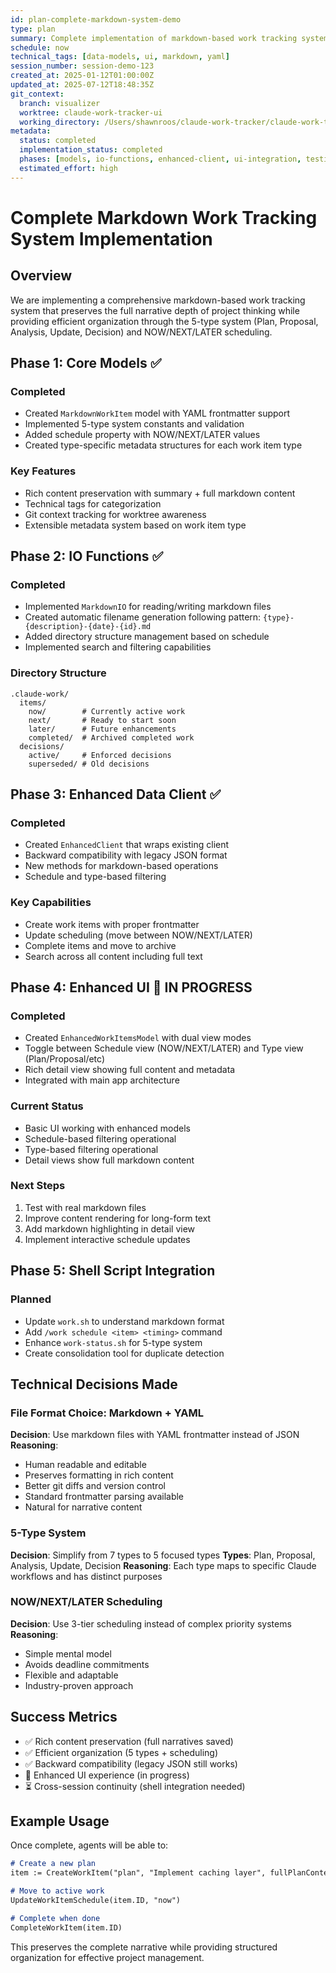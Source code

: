 ```yaml
---
id: plan-complete-markdown-system-demo
type: plan
summary: Complete implementation of markdown-based work tracking system with 5 types and NOW/NEXT/LATER scheduling
schedule: now
technical_tags: [data-models, ui, markdown, yaml]
session_number: session-demo-123
created_at: 2025-01-12T01:00:00Z
updated_at: 2025-07-12T18:48:35Z
git_context:
  branch: visualizer
  worktree: claude-work-tracker-ui
  working_directory: /Users/shawnroos/claude-work-tracker/claude-work-tracker-ui
metadata:
  status: completed
  implementation_status: completed
  phases: [models, io-functions, enhanced-client, ui-integration, testing]
  estimated_effort: high
---
```


# Complete Markdown Work Tracking System Implementation

## Overview

We are implementing a comprehensive markdown-based work tracking system that preserves the full narrative depth of project thinking while providing efficient organization through the 5-type system (Plan, Proposal, Analysis, Update, Decision) and NOW/NEXT/LATER scheduling.

## Phase 1: Core Models ✅

### Completed
- Created `MarkdownWorkItem` model with YAML frontmatter support
- Implemented 5-type system constants and validation
- Added schedule property with NOW/NEXT/LATER values
- Created type-specific metadata structures for each work item type

### Key Features
- Rich content preservation with summary + full markdown content
- Technical tags for categorization
- Git context tracking for worktree awareness
- Extensible metadata system based on work item type

## Phase 2: IO Functions ✅

### Completed
- Implemented `MarkdownIO` for reading/writing markdown files
- Created automatic filename generation following pattern: `{type}-{description}-{date}-{id}.md`
- Added directory structure management based on schedule
- Implemented search and filtering capabilities

### Directory Structure
```
.claude-work/
  items/
    now/        # Currently active work
    next/       # Ready to start soon  
    later/      # Future enhancements
    completed/  # Archived completed work
  decisions/
    active/     # Enforced decisions
    superseded/ # Old decisions
```

## Phase 3: Enhanced Data Client ✅

### Completed
- Created `EnhancedClient` that wraps existing client
- Backward compatibility with legacy JSON format
- New methods for markdown-based operations
- Schedule and type-based filtering

### Key Capabilities
- Create work items with proper frontmatter
- Update scheduling (move between NOW/NEXT/LATER)
- Complete items and move to archive
- Search across all content including full text

## Phase 4: Enhanced UI 🔄 IN PROGRESS

### Completed
- Created `EnhancedWorkItemsModel` with dual view modes
- Toggle between Schedule view (NOW/NEXT/LATER) and Type view (Plan/Proposal/etc)
- Rich detail view showing full content and metadata
- Integrated with main app architecture

### Current Status
- Basic UI working with enhanced models
- Schedule-based filtering operational
- Type-based filtering operational
- Detail views show full markdown content

### Next Steps
1. Test with real markdown files
2. Improve content rendering for long-form text
3. Add markdown highlighting in detail view
4. Implement interactive schedule updates

## Phase 5: Shell Script Integration

### Planned
- Update `work.sh` to understand markdown format
- Add `/work schedule <item> <timing>` command
- Enhance `work-status.sh` for 5-type system
- Create consolidation tool for duplicate detection

## Technical Decisions Made

### File Format Choice: Markdown + YAML
**Decision**: Use markdown files with YAML frontmatter instead of JSON
**Reasoning**: 
- Human readable and editable
- Preserves formatting in rich content
- Better git diffs and version control
- Standard frontmatter parsing available
- Natural for narrative content

### 5-Type System
**Decision**: Simplify from 7 types to 5 focused types
**Types**: Plan, Proposal, Analysis, Update, Decision
**Reasoning**: Each type maps to specific Claude workflows and has distinct purposes

### NOW/NEXT/LATER Scheduling
**Decision**: Use 3-tier scheduling instead of complex priority systems
**Reasoning**: 
- Simple mental model
- Avoids deadline commitments
- Flexible and adaptable
- Industry-proven approach

## Success Metrics

- ✅ Rich content preservation (full narratives saved)
- ✅ Efficient organization (5 types + scheduling)
- ✅ Backward compatibility (legacy JSON still works)
- 🔄 Enhanced UI experience (in progress)
- ⏳ Cross-session continuity (shell integration needed)

## Example Usage

Once complete, agents will be able to:

```markdown
# Create a new plan
item := CreateWorkItem("plan", "Implement caching layer", fullPlanContent, "next", ["backend", "performance"])

# Move to active work
UpdateWorkItemSchedule(item.ID, "now")

# Complete when done
CompleteWorkItem(item.ID)
```

This preserves the complete narrative while providing structured organization for effective project management.